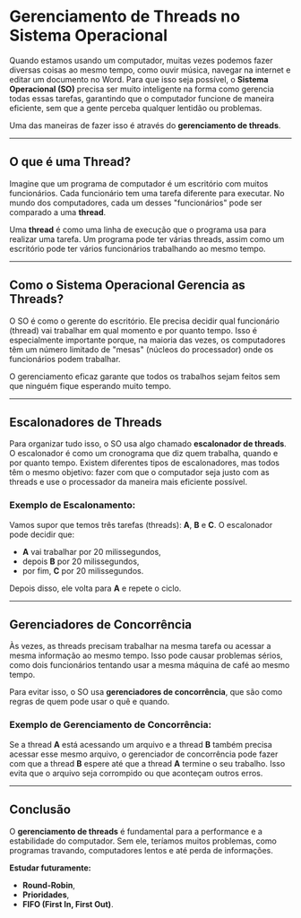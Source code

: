 # Gerenciamento de Threads no Sistema Operacional

Quando estamos usando um computador, muitas vezes podemos fazer diversas coisas ao mesmo tempo, como ouvir música, navegar na internet e editar um documento no Word. Para que isso seja possível, o **Sistema Operacional (SO)** precisa ser muito inteligente na forma como gerencia todas essas tarefas, garantindo que o computador funcione de maneira eficiente, sem que a gente perceba qualquer lentidão ou problemas.

Uma das maneiras de fazer isso é através do **gerenciamento de threads**.

---

## O que é uma Thread?

Imagine que um programa de computador é um escritório com muitos funcionários. Cada funcionário tem uma tarefa diferente para executar. No mundo dos computadores, cada um desses "funcionários" pode ser comparado a uma **thread**.

Uma **thread** é como uma linha de execução que o programa usa para realizar uma tarefa. Um programa pode ter várias threads, assim como um escritório pode ter vários funcionários trabalhando ao mesmo tempo.

---

## Como o Sistema Operacional Gerencia as Threads?

O SO é como o gerente do escritório. Ele precisa decidir qual funcionário (thread) vai trabalhar em qual momento e por quanto tempo. Isso é especialmente importante porque, na maioria das vezes, os computadores têm um número limitado de "mesas" (núcleos do processador) onde os funcionários podem trabalhar.

O gerenciamento eficaz garante que todos os trabalhos sejam feitos sem que ninguém fique esperando muito tempo.

---

## Escalonadores de Threads

Para organizar tudo isso, o SO usa algo chamado **escalonador de threads**. O escalonador é como um cronograma que diz quem trabalha, quando e por quanto tempo. Existem diferentes tipos de escalonadores, mas todos têm o mesmo objetivo: fazer com que o computador seja justo com as threads e use o processador da maneira mais eficiente possível.

### Exemplo de Escalonamento:

Vamos supor que temos três tarefas (threads): **A**, **B** e **C**. O escalonador pode decidir que:

- **A** vai trabalhar por 20 milissegundos,
- depois **B** por 20 milissegundos,
- por fim, **C** por 20 milissegundos.

Depois disso, ele volta para **A** e repete o ciclo.

---

## Gerenciadores de Concorrência

Às vezes, as threads precisam trabalhar na mesma tarefa ou acessar a mesma informação ao mesmo tempo. Isso pode causar problemas sérios, como dois funcionários tentando usar a mesma máquina de café ao mesmo tempo.

Para evitar isso, o SO usa **gerenciadores de concorrência**, que são como regras de quem pode usar o quê e quando.

### Exemplo de Gerenciamento de Concorrência:

Se a thread **A** está acessando um arquivo e a thread **B** também precisa acessar esse mesmo arquivo, o gerenciador de concorrência pode fazer com que a thread **B** espere até que a thread **A** termine o seu trabalho. Isso evita que o arquivo seja corrompido ou que aconteçam outros erros.

---

## Conclusão

O **gerenciamento de threads** é fundamental para a performance e a estabilidade do computador. Sem ele, teríamos muitos problemas, como programas travando, computadores lentos e até perda de informações.

**Estudar futuramente:**

- **Round-Robin**,
- **Prioridades**,
- **FIFO (First In, First Out)**.
